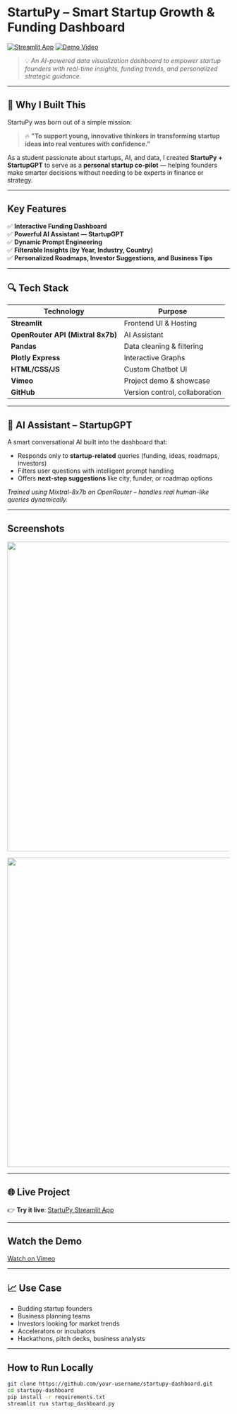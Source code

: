 #  StartuPy – Smart Startup Growth & Funding Dashboard

[![Streamlit App](https://img.shields.io/badge/Launch%20App-Streamlit-ff4b4b?style=for-the-badge&logo=streamlit)](https://your-streamlit-app-link)
[![Demo Video](https://img.shields.io/badge/Watch%20Demo-Vimeo-blue?style=for-the-badge&logo=vimeo)](https://vimeo.com/your-demo-video)

> 💡 *An AI-powered data visualization dashboard to empower startup founders with real-time insights, funding trends, and personalized strategic guidance.*

---

## 📌 Why I Built This

StartuPy was born out of a simple mission:

> 🔥 **"To support young, innovative thinkers in transforming startup ideas into real ventures with confidence."**

As a student passionate about startups, AI, and data, I created **StartuPy + StartupGPT** to serve as a **personal startup co-pilot** — helping founders make smarter decisions without needing to be experts in finance or strategy.

---

##  Key Features

✅ **Interactive Funding Dashboard**  
✅ **Powerful AI Assistant — StartupGPT**  
✅ **Dynamic Prompt Engineering**  
✅ **Filterable Insights (by Year, Industry, Country)**  
✅ **Personalized Roadmaps, Investor Suggestions, and Business Tips**

---

## 🔍 Tech Stack

| Technology | Purpose |
|------------|---------|
| **Streamlit** | Frontend UI & Hosting |
| **OpenRouter API (Mixtral 8x7b)** | AI Assistant |
| **Pandas** | Data cleaning & filtering |
| **Plotly Express** | Interactive Graphs |
| **HTML/CSS/JS** | Custom Chatbot UI |
| **Vimeo** | Project demo & showcase |
| **GitHub** | Version control, collaboration |

---

## 🤖 AI Assistant – StartupGPT

A smart conversational AI built into the dashboard that:

- Responds only to **startup-related** queries (funding, ideas, roadmaps, investors)
- Filters user questions with intelligent prompt handling
- Offers **next-step suggestions** like city, funder, or roadmap options

 *Trained using Mixtral-8x7b on OpenRouter – handles real human-like queries dynamically.*

---

## Screenshots

<p align="center">
  <img src="c:\Users\anish\OneDrive\Pictures\Screenshots\Screenshot 2025-06-27 070716.png" width="700">
</p>

<p align="center">
  <img src="" width="700">
</p>

---

## 🌐 Live Project

👉 **Try it live**: [StartuPy Streamlit App](https://your-streamlit-app-link)

---

##  Watch the Demo

 [Watch on Vimeo](https://vimeo.com/1096773827?share=copy#t=0)

---

## 📈 Use Case

- Budding startup founders
- Business planning teams
- Investors looking for market trends
- Accelerators or incubators
- Hackathons, pitch decks, business analysts

---

## How to Run Locally

```bash
git clone https://github.com/your-username/startupy-dashboard.git
cd startupy-dashboard
pip install -r requirements.txt
streamlit run startup_dashboard.py

